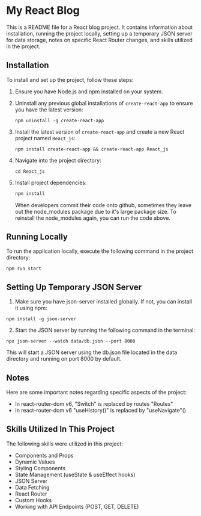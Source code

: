 # My React Blog

This is a README file for a React blog project. It contains information about installation, running the project locally, setting up a temporary JSON server for data storage, notes on specific React Router changes, and skills utilized in the project.

## Installation

To install and set up the project, follow these steps:

1. Ensure you have Node.js and npm installed on your system.
2. Uninstall any previous global installations of `create-react-app` to ensure you have the latest version:

   ```
   npm uninstall -g create-react-app
   ```

3. Install the latest version of `create-react-app` and create a new React project named `React_js`:

   ```
   npm install create-react-app && create-react-app React_js
   ```

4. Navigate into the project directory:

   ```
   cd React_js
   ```

5. Install project dependencies:

   ```bash
   npm install
   ```

   When developers commit their code onto github, sometimes they leave out the node_modules package due to it's large package size. To reinstall the node_modules again, you can run the code above.

## Running Locally

To run the application locally, execute the following command in the project directory:

```
npm run start
```

## Setting Up Temporary JSON Server

1. Make sure you have json-server installed globally. If not, you can install it using npm:

```
npm install -g json-server
```

2. Start the JSON server by running the following command in the terminal:

```
npx json-server --watch data/db.json --port 8000
```

This will start a JSON server using the db.json file located in the data directory and running on port 8000 by default.

## Notes

Here are some important notes regarding specific aspects of the project:

- In react-router-dom v6, "Switch" is replaced by routes "Routes"
- In react-router-dom v6 "useHistory()" is replaced by "useNavigate"()

## Skills Utilized In This Project

The following skills were utilized in this project:

- Components and Props
- Dynamic Values
- Styling Components
- State Management (useState & useEffect hooks)
- JSON Server
- Data Fetching
- React Router
- Custom Hooks
- Working with API Endpoints (POST, GET, DELETE)
